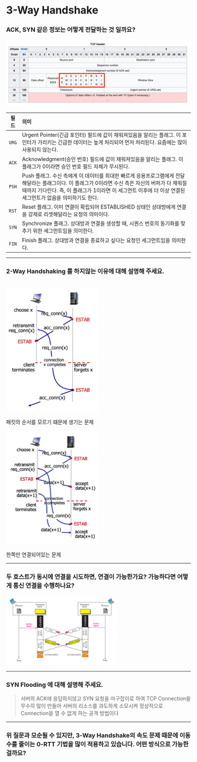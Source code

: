 # 3-Way Handshake

### ACK, SYN 같은 정보는 어떻게 전달하는 것 일까요?

<img src="./TCP_header.PNG">

| 필드  | 의미                                                                                                                                                                                                                                                             |
| :---: | :--------------------------------------------------------------------------------------------------------------------------------------------------------------------------------------------------------------------------------------------------------------- |
| `URG` | Urgent Pointer(긴급 포인터) 필드에 값이 채워져있음을 알리는 플래그. 이 포인터가 가리키는 긴급한 데이터는 높게 처리되어 먼저 처리된다. 요즘에는 많이 사용되지 않는다.                                                                                             |
| `ACK` | Acknowledgment(승인 번호) 필드에 값이 채워져있음을 알리는 플래그. 이 플래그가 0이라면 승인 번호 필드 자체가 무시된다.                                                                                                                                            |
| `PSH` | Push 플래그. 수신 측에게 이 데이터를 최대한 빠르게 응용프로그램에게 전달해달라는 플래그이다. 이 플래그가 0이라면 수신 측은 자신의 버퍼가 다 채워질 때까지 기다린다. 즉, 이 플래그가 1이라면 이 세그먼트 이후에 더 이상 연결된 세그먼트가 없음을 의미하기도 한다. |
| `RST` | Reset 플래그. 이미 연결이 확립되어 ESTABLISHED 상태인 상대방에게 연결을 강제로 리셋해달라는 요청의 의미이다.                                                                                                                                                     |
| `SYN` | Synchronize 플래그. 상대방과 연결을 생성할 때, 시퀀스 번호의 동기화를 맞추기 위한 세그먼트임을 의미한다.                                                                                                                                                         |
| `FIN` | Finish 플래그. 상대방과 연결을 종료하고 싶다는 요청인 세그먼트임을 의미한다.                                                                                                                                                                                     |

---

### 2-Way Handshaking 를 하지않는 이유에 대해 설명해 주세요.

<br>

<img src="img01.png" width="50%">

패킷의 순서를 모르기 떄문에 생기는 문제

<img src="img02.png" width="50%">

한쪽만 연결되어있는 문제

---

### 두 호스트가 동시에 연결을 시도하면, 연결이 가능한가요? 가능하다면 어떻게 통신 연결을 수행하나요?

<img src="./SYN Flooding.PNG" width="60%">

---

### SYN Flooding 에 대해 설명해 주세요.

> 서버의 ACK에 응답하지않고 SYN 요청을 마구잡이로 하여 TCP Connection을 무수히 많이 만들어 서버의 리소스를 과도하게 소모시켜 정상적으로 Connection을 열 수 없게 하는 공격 방법이다

---

### 위 질문과 모순될 수 있지만, 3-Way Handshake의 속도 문제 때문에 이동 수를 줄이는 0-RTT 기법을 많이 적용하고 있습니다. 어떤 방식으로 가능한 걸까요?
